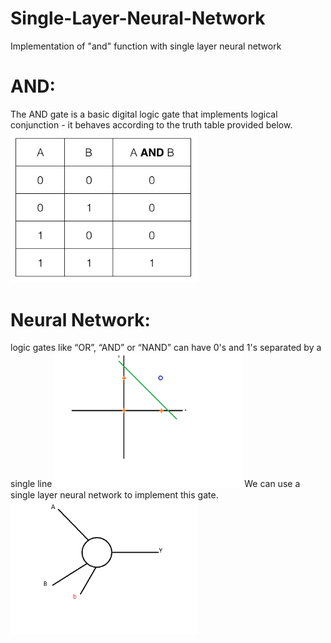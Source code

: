 # Single-Layer-Neural-Network
Implementation of "and" function with single layer neural network
# AND: 
The AND gate is a basic digital logic gate that implements logical conjunction - it behaves according to the truth table provided below.
<img src="Image/And.png" width="300" class="center" />
# Neural Network: 
logic gates like “OR”, “AND” or “NAND” can have 0's and 1's separated by a single line
<img src="Image/AB.png" width="300" class="center" />
We can use a single layer neural network to implement this gate.
<img src="Image/NN.png" width="300" class="center" />
